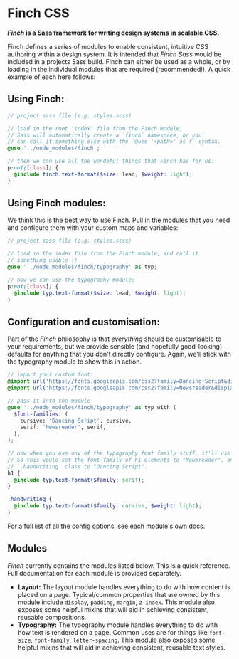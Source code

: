 # Finch CSS

**_Finch_ is a Sass framework for writing design systems in scalable CSS.**

Finch defines a series of modules to enable consistent, intuitive CSS authoring within a design system. It is intended that *Finch Sass* would be included in a projects Sass build. Finch can either be used as a whole, or by loading in the individual modules that are required (recommended!). A quick example of each here follows:

## Using Finch:

```scss
// project sass file (e.g. styles.scss)

// load in the root 'index' file from the Finch module,
// Sass will automatically create a `finch` namespace, or you
// can call it something else with the `@use '<path>' as f` syntax.
@use '../node_modules/finch';

// then we can use all the wondeful things that Finch has for us:
p:not([class]) {
  @include finch.text-format($size: lead, $weight: light);
}
```
## Using Finch modules:

We think this is the best way to use Finch. Pull in the modules that you need and configure them with your custom maps and variables:

```scss
// project sass file (e.g. styles.scss)

// load in the index file from the Finch module, and call it
// something usable :)
@use '../node_modules/finch/typography' as typ;

// now we can use the typography module:
p:not([class]) {
  @include typ.text-format($size: lead, $weight: light);
}
```

## Configuration and customisation:

Part of the *Finch* philosophy is that *everything* should be customisable to your requirements, but we provide sensible (and hopefully good-looking) defaults for anything that you don't directly configure. Again, we'll stick with the typography module to show this in action.

```scss
// import your custom font:
@import url('https://fonts.googleapis.com/css2?family=Dancing+Script&display=swap');
@import url('https://fonts.googleapis.com/css2?family=Newsreader&display=swap');

// pass it into the module
@use '../node_modules/finch/typography' as typ with (
  $font-families: (
    cursive: 'Dancing Script', cursive,
    serif: 'Newsreader', serif,
  ),
);

// now when you use any of the typography font family stuff, it'll use your font!
// So this would set the font-family of h1 elements to "Newsreader", and anything with the
// `.handwriting` class to "Dancing Script".
h1 {
  @include typ.text-format($family: serif);
}

.handwriting {
  @include typ.text-format($family: cursive, $weight: light);
}
```

For a full list of all the config options, see each module's own docs.

## Modules

*Finch* currently contains the modules listed below. This is a quick reference. Full documentation for each module is provided separately.

- **Layout:** The layout module handles everything to do with how content is placed on a page. Typical/common properties that are owned by this module include `display`, `padding`, `margin`, `z-index`. This module also exposes some helpful mixins that will aid in achieving consistent, reusable compositions.
- **Typography:** The typography module handles everything to do with how text is rendered on a page. Common uses are for things like `font-size`, `font-family`, `letter-spacing`. This module also exposes some helpful mixins that will aid in achieving consistent, reusable text styles.

